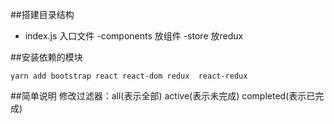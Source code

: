 ##搭建目录结构

- index.js   入口文件
-components  放组件
-store       放redux

##安装依赖的模块
``` 
yarn add bootstrap react react-dom redux  react-redux 

```
##简单说明
修改过滤器：all(表示全部)  active(表示未完成)  completed(表示已完成)